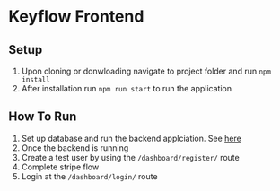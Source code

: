 # Keyflow Frontend

## Setup
1. Upon cloning or donwloading navigate to project folder and run `npm install`
2. After installation run `npm run start` to run the application

 ## How To Run  
1. Set up database and run the backend applciation. See [here](https://github.com/kunle97/keyflow-backend)
2. Once the backend is running
3. Create a test user by using the `/dashboard/register/` route
4. Complete stripe flow
5. Login at the   `/dashboard/login/` route

